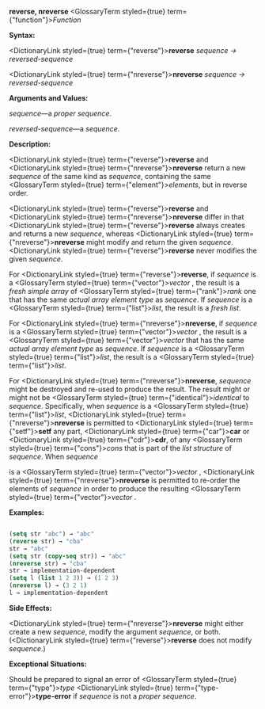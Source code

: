 **reverse, nreverse** <GlossaryTerm styled={true} term={"function"}><i>Function</i></GlossaryTerm>

**Syntax:**

<DictionaryLink styled={true} term={"reverse"}><b>reverse</b></DictionaryLink> *sequence → reversed-sequence*

<DictionaryLink styled={true} term={"nreverse"}><b>nreverse</b></DictionaryLink> *sequence → reversed-sequence*

**Arguments and Values:**

*sequence*—a *proper sequence*.

*reversed-sequence*—a *sequence*.

**Description:**

<DictionaryLink styled={true} term={"reverse"}><b>reverse</b></DictionaryLink> and <DictionaryLink styled={true} term={"nreverse"}><b>nreverse</b></DictionaryLink> return a new *sequence* of the same kind as *sequence*, containing the same <GlossaryTerm styled={true} term={"element"}><i>elements</i></GlossaryTerm>, but in reverse order.

<DictionaryLink styled={true} term={"reverse"}><b>reverse</b></DictionaryLink> and <DictionaryLink styled={true} term={"nreverse"}><b>nreverse</b></DictionaryLink> differ in that <DictionaryLink styled={true} term={"reverse"}><b>reverse</b></DictionaryLink> always creates and returns a new *sequence*, whereas <DictionaryLink styled={true} term={"nreverse"}><b>nreverse</b></DictionaryLink> might modify and return the given *sequence*. <DictionaryLink styled={true} term={"reverse"}><b>reverse</b></DictionaryLink> never modifies the given *sequence*.

For <DictionaryLink styled={true} term={"reverse"}><b>reverse</b></DictionaryLink>, if *sequence* is a <GlossaryTerm styled={true} term={"vector"}><i>vector</i></GlossaryTerm> , the result is a *fresh simple array* of <GlossaryTerm styled={true} term={"rank"}><i>rank</i></GlossaryTerm> one that has the same *actual array element type* as *sequence*. If *sequence* is a <GlossaryTerm styled={true} term={"list"}><i>list</i></GlossaryTerm>, the result is a *fresh list*.

For <DictionaryLink styled={true} term={"nreverse"}><b>nreverse</b></DictionaryLink>, if *sequence* is a <GlossaryTerm styled={true} term={"vector"}><i>vector</i></GlossaryTerm> , the result is a <GlossaryTerm styled={true} term={"vector"}><i>vector</i></GlossaryTerm> that has the same *actual array element type* as *sequence*. If *sequence* is a <GlossaryTerm styled={true} term={"list"}><i>list</i></GlossaryTerm>, the result is a <GlossaryTerm styled={true} term={"list"}><i>list</i></GlossaryTerm>.

For <DictionaryLink styled={true} term={"nreverse"}><b>nreverse</b></DictionaryLink>, *sequence* might be destroyed and re-used to produce the result. The result might or might not be <GlossaryTerm styled={true} term={"identical"}><i>identical</i></GlossaryTerm> to *sequence*. Specifically, when *sequence* is a <GlossaryTerm styled={true} term={"list"}><i>list</i></GlossaryTerm>, <DictionaryLink styled={true} term={"nreverse"}><b>nreverse</b></DictionaryLink> is permitted to <DictionaryLink styled={true} term={"setf"}><b>setf</b></DictionaryLink> any part, <DictionaryLink styled={true} term={"car"}><b>car</b></DictionaryLink> or <DictionaryLink styled={true} term={"cdr"}><b>cdr</b></DictionaryLink>, of any <GlossaryTerm styled={true} term={"cons"}><i>cons</i></GlossaryTerm> that is part of the *list structure* of *sequence*. When *sequence*

is a <GlossaryTerm styled={true} term={"vector"}><i>vector</i></GlossaryTerm> , <DictionaryLink styled={true} term={"nreverse"}><b>nreverse</b></DictionaryLink> is permitted to re-order the elements of *sequence* in order to produce the resulting <GlossaryTerm styled={true} term={"vector"}><i>vector</i></GlossaryTerm> .

**Examples:**

```lisp

(setq str "abc") → "abc" 
(reverse str) → "cba" 
str → "abc" 
(setq str (copy-seq str)) → "abc" 
(nreverse str) → "cba" 
str → implementation-dependent 
(setq l (list 1 2 3)) → (1 2 3) 
(nreverse l) → (3 2 1) 
l → implementation-dependent 

```

**Side Effects:**

<DictionaryLink styled={true} term={"nreverse"}><b>nreverse</b></DictionaryLink> might either create a new *sequence*, modify the argument *sequence*, or both. (<DictionaryLink styled={true} term={"reverse"}><b>reverse</b></DictionaryLink> does not modify *sequence*.)

**Exceptional Situations:**

Should be prepared to signal an error of <GlossaryTerm styled={true} term={"type"}><i>type</i></GlossaryTerm> <DictionaryLink styled={true} term={"type-error"}><b>type-error</b></DictionaryLink> if *sequence* is not a *proper sequence*.
